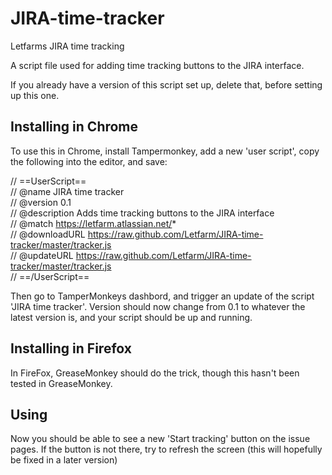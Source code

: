 JIRA-time-tracker
=================

Letfarms JIRA time tracking

A script file used for adding time tracking buttons to the JIRA interface.

If you already have a version of this script set up, delete that, before setting up this one.

Installing in Chrome
---------------
To use this in Chrome, install Tampermonkey, add a new 'user script', copy the following into the editor, and save:

// ==UserScript==  
// @name       JIRA time tracker  
// @version    0.1  
// @description  Adds time tracking buttons to the JIRA interface  
// @match      https://letfarm.atlassian.net/*  
// @downloadURL  https://raw.github.com/Letfarm/JIRA-time-tracker/master/tracker.js  
// @updateURL  https://raw.github.com/Letfarm/JIRA-time-tracker/master/tracker.js  
// ==/UserScript==

Then go to TamperMonkeys dashbord, and trigger an update of the script 'JIRA time tracker'. Version should now change from 0.1 to whatever the latest version is, and your script should be up and running.

Installing in Firefox
----------------
In FireFox, GreaseMonkey should do the trick, though this hasn't been tested in GreaseMonkey.

Using
-----
Now you should be able to see a new 'Start tracking' button on the issue pages. If the button is not there, try to refresh the screen (this will hopefully be fixed in a later version)
